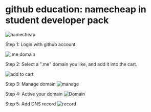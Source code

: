 # github education: namecheap in student developer pack

![namecheap](http://ovt2bylq8.bkt.clouddn.com/7f667a38884a09c64f7ab9c31c03cc70.png)

Step 1: Login with github account

![.me domain](http://ovt2bylq8.bkt.clouddn.com/1acc6a25ba8fabcbfb4724bdab4f84c2.png)

Step 2: Select a ".me" domain you like, and add it into the cart.

![add to cart](http://ovt2bylq8.bkt.clouddn.com/2ac4fc482ea03fd819f4d9ef900946bc.png)

Step 3: Manage domain
![manage](http://ovt2bylq8.bkt.clouddn.com/404b061c6f2d73ab3c25263fd491028e.png)

Step 4: Active your domain
![Domain](http://ovt2bylq8.bkt.clouddn.com/84a183caa126ca2b9b890b1ee5f130f1.png)

Step 5: Add DNS record
![record](http://ovt2bylq8.bkt.clouddn.com/5c1c097b0038090c0fddb6e95999c80c.png)
